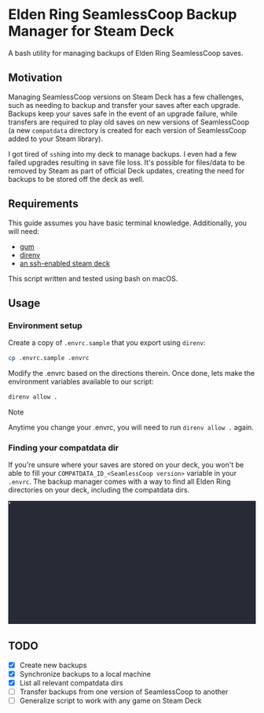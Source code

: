 # Elden Ring SeamlessCoop Backup Manager for Steam Deck

A bash utility for managing backups of Elden Ring SeamlessCoop saves.

## Motivation

Managing SeamlessCoop versions on Steam Deck has a few challenges, such as
needing to backup and transfer your saves after each upgrade.  Backups keep
your saves safe in the event of an upgrade failure, while transfers are
required to play old saves on new versions of SeamlessCoop (a new `compatdata`
directory is created for each version of SeamlessCoop added to your Steam
library).

I got tired of `ssh`ing into my deck to manage backups.  I even had a few
failed upgrades resulting in save file loss.  It's possible for files/data to be
removed by Steam as part of official Deck updates, creating the need for
backups to be stored off the deck as well.

## Requirements

This guide assumes you have basic terminal knowledge.  Additionally, you will
need:

* [gum](https://github.com/charmbracelet/gum)
* [direnv](https://direnv.net/)
* [an ssh-enabled steam deck](https://github.com/gamagoat/setting-up-ssh-on-steam-deck)

This script written and tested using bash on macOS.

## Usage

### Environment setup

Create a copy of `.envrc.sample` that you export using `direnv`:

```sh
cp .envrc.sample .envrc
```

Modify the .envrc based on the directions therein.  Once done, lets make the
environment variables available to our script:

```sh
direnv allow .
```

> [!NOTE]
> Anytime you change your .envrc, you will need to run `direnv allow .` again.

### Finding your compatdata dir

If you're unsure where your saves are stored on your deck, you won't be able to
fill your `COMPATDATA_ID_<SeamlessCoop version>` variable in your `.envrc`.
The backup manager comes with a way to find all Elden Ring directories on your
deck, including the compatdata dirs.

![Find compatdata dirs](assets/find-compatdata.gif)

## TODO

* [x] Create new backups
* [x] Synchronize backups to a local machine
* [x] List all relevant compatdata dirs
* [ ] Transfer backups from one version of SeamlessCoop to another
* [ ] Generalize script to work with any game on Steam Deck
